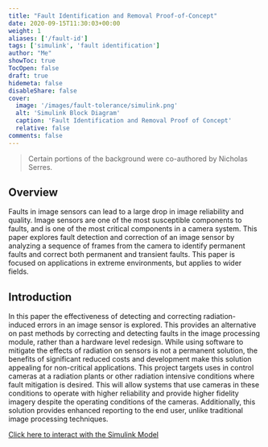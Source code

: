```yaml
---
title: "Fault Identification and Removal Proof-of-Concept"
date: 2020-09-15T11:30:03+00:00
weight: 1
aliases: ['/fault-id']
tags: ['simulink', 'fault identification']
author: "Me"
showToc: true
TocOpen: false
draft: true
hidemeta: false
disableShare: false
cover:
  image: '/images/fault-tolerance/simulink.png'
  alt: 'Simulink Block Diagram'
  caption: 'Fault Identification and Removal Proof of Concept'
  relative: false
comments: false
---
```


> Certain portions of the background were co-authored by Nicholas Serres.

## Overview

Faults in image sensors can lead to a large drop in image reliability and quality. Image sensors are one of the most susceptible components to faults, and is one of the most critical components in a camera system. This paper explores fault detection and correction of an image sensor by analyzing a sequence of frames from the camera to identify permanent faults and correct both permanent and transient faults. This paper is focused on applications in extreme environments, but applies to wider fields.

## Introduction

In this paper the effectiveness of detecting and correcting radiation-induced errors in an image sensor is explored. This provides an alternative on past methods by correcting and detecting faults in the image processing module, rather than a hardware level redesign. While using software to mitigate the effects of radiation on sensors is not a permanent solution, the benefits of significant reduced costs and development make this solution  appealing for non-critical applications. This project targets uses in control cameras at a radiation plants or other radiation intensive conditions where fault mitigation is desired. This will allow systems that use cameras in these conditions to operate with higher reliability and provide higher fidelity imagery despite the operating conditions of the cameras. Additionally, this solution provides enhanced reporting to the end user, unlike traditional image processing techniques.

[Click here to interact with the Simulink Model](/fault-id-simulink/webview.html)

<!-- I have more [^1] to say.

[^1]: Footnote example. -->
